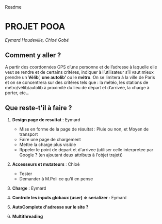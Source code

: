 Readme

# PROJET POOA
<i>Eymard Houdeville, Chloé Gobé</i>

## Comment y aller ?
A partir des coordonnées GPS d’une personne et de l’adresse à laquelle elle veut se rendre et de certains critères,
indiquer à l’utilisateur s’il vaut mieux prendre un <b>Vélib</b>’, <b>une autolib’</b> ou le <b>métro</b>.
On se limitera à la ville de Paris et on se concentrera sur des critères tels que : la météo,
les stations de métro/vélib/autolib à proximité du lieu de départ et d’arrivée, la charge à porter, etc…

## Que reste-t'il à faire ?


1. **Design page de resultat** : Eymard
	- Mise en forme de la page de résultat : Pluie ou non, et Moyen de transport
	- Faire une page de chargement
	- Mettre la charge plus visible
	- Rppeler le point de depart et d'arrivee (utiliser celle interpretee par Google ? (en ajoutant deux attributs à l'objet trajet))

2. **Accesseurs et mutateurs** : Chloé
    - Tester
    - Demander à M.Poli ce qu'il en pense

3. **Charge** : Eymard
4. **Controle les inputs globaux (user) => serializer** : Eymard
5. **AutoComplete d'adresse sur le site ?**
6. **Multithreading**

